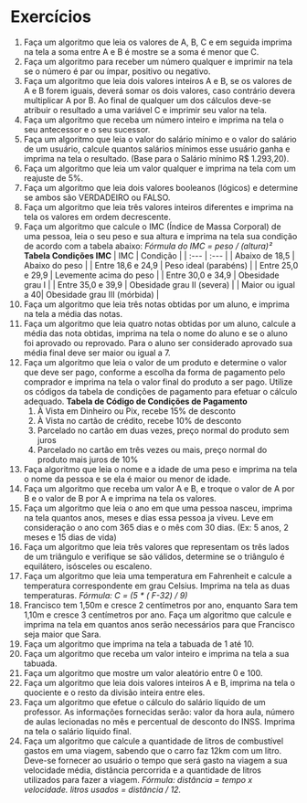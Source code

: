 # Exercícios

1.  Faça um algoritmo que leia os valores de A, B, C e em seguida imprima na tela a soma entre A e B é mostre se a soma é menor que C.
2.  Faça um algoritmo para receber um número qualquer e imprimir na tela se o número é par ou ímpar, positivo ou negativo.
3.  Faça um algoritmo que leia dois valores inteiros A e B, se os valores de A e B forem iguais, deverá somar os dois valores, caso contrário devera multiplicar A por B. Ao final de qualquer um dos cálculos deve-se atribuir o resultado a uma variável C e imprimir seu valor na tela.
4.  Faça um algoritmo que receba um número inteiro e imprima na tela o seu antecessor e o seu sucessor.
5.  Faça um algoritmo que leia o valor do salário mínimo e o valor do salário de um usuário, calcule quantos salários mínimos esse usuário ganha e imprima na tela o resultado. (Base para o Salário mínimo R$ 1.293,20).
6.  Faça um algoritmo que leia um valor qualquer e imprima na tela com um reajuste de 5%.
7.  Faça um algoritmo que leia dois valores booleanos (lógicos) e determine se ambos são VERDADEIRO ou FALSO.
8.  Faça um algoritmo que leia três valores inteiros diferentes e imprima na tela os valores em ordem decrescente.
9.  Faça um algoritmo que calcule o IMC (Índice de Massa Corporal) de uma pessoa, leia o seu peso e sua altura e imprima na tela sua condição de acordo com a tabela abaixo:
    *Fórmula do IMC = peso / (altura)²*
    **Tabela Condições IMC**
    | IMC | Condição |
    | :--- | :--- |
    | Abaixo de 18,5 | Abaixo do peso |
    | Entre 18,6 e 24,9 | Peso ideal (parabéns) |
    | Entre 25,0 e 29,9 | Levemente acima do peso |
    | Entre 30,0 e 34,9 | Obesidade grau I |
    | Entre 35,0 e 39,9 | Obesidade grau II (severa) |
    | Maior ou igual a 40| Obesidade grau III (mórbida) |
10. Faça um algoritmo que leia três notas obtidas por um aluno, e imprima na tela a média das notas.
11. Faça um algoritmo que leia quatro notas obtidas por um aluno, calcule a média das nota obtidas, imprima na tela o nome do aluno e se o aluno foi aprovado ou reprovado. Para o aluno ser considerado aprovado sua média final deve ser maior ou igual a 7.
12. Faça um algoritmo que leia o valor de um produto e determine o valor que deve ser pago, conforme a escolha da forma de pagamento pelo comprador e imprima na tela o valor final do produto a ser pago. Utilize os códigos da tabela de condições de pagamento para efetuar o cálculo adequado.
    **Tabela de Código de Condições de Pagamento**
    1.  À Vista em Dinheiro ou Pix, recebe 15% de desconto
    2.  À Vista no cartão de crédito, recebe 10% de desconto
    3.  Parcelado no cartão em duas vezes, preço normal do produto sem juros
    4.  Parcelado no cartão em três vezes ou mais, preço normal do produto mais juros de 10%
13. Faça algoritmo que leia o nome e a idade de uma peso e imprima na tela o nome da pessoa e se ela é maior ou menor de idade.
14. Faça um algoritmo que receba um valor A e B, e troque o valor de A por B e o valor de B por A e imprima na tela os valores.
15. Faça um algoritmo que leia o ano em que uma pessoa nasceu, imprima na tela quantos anos, meses e dias essa pessoa ja viveu. Leve em consideração o ano com 365 dias e o mês com 30 dias. (Ex: 5 anos, 2 meses e 15 dias de vida)
16. Faça um algoritmo que leia três valores que representam os três lados de um triângulo e verifique se são válidos, determine se o triângulo é equilátero, isósceles ou escaleno.
17. Faça um algoritmo que leia uma temperatura em Fahrenheit e calcule a temperatura correspondente em grau Celsius. Imprima na tela as duas temperaturas. *Fórmula: C = (5 * ( F-32) / 9)*
18. Francisco tem 1,50m e cresce 2 centímetros por ano, enquanto Sara tem 1,10m e cresce 3 centímetros por ano. Faça um algoritmo que calcule e imprima na tela em quantos anos serão necessários para que Francisco seja maior que Sara.
19. Faça um algoritmo que imprima na tela a tabuada de 1 até 10.
20. Faça um algoritmo que receba um valor inteiro e imprima na tela a sua tabuada.
21. Faça um algoritmo que mostre um valor aleatório entre 0 e 100.
22. Faça um algoritmo que leia dois valores inteiros A e B, imprima na tela o quociente e o resto da divisão inteira entre eles.
23. Faça um algoritmo que efetue o cálculo do salário líquido de um professor. As informações fornecidas serão: valor da hora aula, número de aulas lecionadas no mês e percentual de desconto do INSS. Imprima na tela o salário líquido final.
24. Faça um algoritmo que calcule a quantidade de litros de combustível gastos em uma viagem, sabendo que o carro faz 12km com um litro. Deve-se fornecer ao usuário o tempo que será gasto na viagem a sua velocidade média, distância percorrida e a quantidade de litros utilizados para fazer a viagem.
    *Fórmula: distância = tempo x velocidade.*
    *litros usados = distância / 12.*